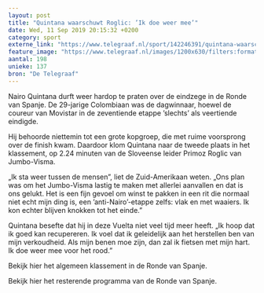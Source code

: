 ```yaml
---
layout: post
title: "Quintana waarschuwt Roglic: ’Ik doe weer mee’"
date: Wed, 11 Sep 2019 20:15:32 +0200
category: sport
externe_link: "https://www.telegraaf.nl/sport/142246391/quintana-waarschuwt-roglic-ik-doe-weer-mee"
feature_image: "https://www.telegraaf.nl/images/1200x630/filters:format(jpeg):quality(80)/cdn-kiosk-api.telegraaf.nl/2499b1ce-d4c0-11e9-8388-02d2fb1aa1d7.jpg"
aantal: 198
unieke: 137
bron: "De Telegraaf"
---
```


<p class="intro">Nairo Quintana durft weer hardop te praten over de eindzege in de Ronde van Spanje. De 29-jarige Colombiaan was de dagwinnaar, hoewel de coureur van Movistar in de zeventiende etappe ’slechts’ als veertiende eindigde.</p> <p>Hij behoorde niettemin tot een grote kopgroep, die met ruime voorsprong over de finish kwam. Daardoor klom Quintana naar de tweede plaats in het klassement, op 2.24 minuten van de Sloveense leider Primoz Roglic van Jumbo-Visma.</p><p>„Ik sta weer tussen de mensen”, liet de Zuid-Amerikaan weten. „Ons plan was om het Jumbo-Visma lastig te maken met allerlei aanvallen en dat is ons gelukt. Het is een fijn gevoel om winst te pakken in een rit die normaal niet echt mijn ding is, een ’anti-Nairo’-etappe zelfs: vlak en met waaiers. Ik kon echter blijven knokken tot het einde.”</p><p>Quintana besefte dat hij in deze Vuelta niet veel tijd meer heeft. „Ik hoop dat ik goed kan recupereren. Ik voel dat ik geleidelijk aan het herstellen ben van mijn verkoudheid. Als mijn benen moe zijn, dan zal ik fietsen met mijn hart. Ik doe weer mee voor het rood.”</p><p>Bekijk hier het algemeen klassement in de Ronde van Spanje.</p><p>Bekijk hier het resterende programma van de Ronde van Spanje.</p>

